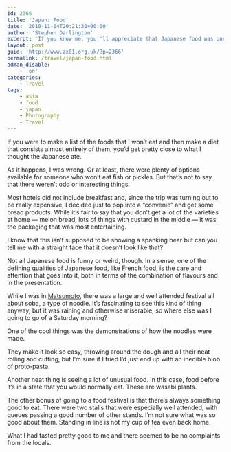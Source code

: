 ```yaml
---
id: 2366
title: 'Japan: Food'
date: '2010-11-04T20:21:30+00:00'
author: 'Stephen Darlington'
excerpt: 'If you know me, you''ll appreciate that Japanese food was one of things that I was not looking forward to before I went. Luckily I was wrong.'
layout: post
guid: 'http://www.zx81.org.uk/?p=2366'
permalink: /travel/japan-food.html
adman_disable:
    - 'on'
categories:
    - Travel
tags:
    - asia
    - food
    - japan
    - Photography
    - Travel
---
```


If you were to make a list of the foods that I won’t eat and then make a diet that consists almost entirely of them, you’d get pretty close to what I thought the Japanese ate.

As it happens, I was wrong. Or at least, there were plenty of options available for someone who won’t eat fish or pickles. But that’s not to say that there weren’t odd or interesting things.

Most hotels did not include breakfast and, since the trip was turning out to be really expensive, I decided just to pop into a “convenie” and get some bread products. While it’s fair to say that you don’t get a lot of the varieties at home — melon bread, lots of things with custard in the middle — it was the packaging that was most entertaining.

I know that this isn’t supposed to be showing a spanking bear but can you tell me with a straight face that it doesn’t look like that?

Not all Japanese food is funny or weird, though. In a sense, one of the defining qualities of Japanese food, like French food, is the care and attention that goes into it, both in terms of the combination of flavours and in the presentation.

While I was in [Matsumoto](http://www.zx81.org.uk/travel/japan-matsumoto.html), there was a large and well attended festival all about soba, a type of noodle. It’s fascinating to see this kind of thing anyway, but it was raining and otherwise miserable, so where else was I going to go of a Saturday morning?

One of the cool things was the demonstrations of how the noodles were made.

They make it look so easy, throwing around the dough and all their neat rolling and cutting, but I’m sure if I tried I’d just end up with an inedible blob of proto-pasta.

Another neat thing is seeing a lot of unusual food. In this case, food before it’s in a state that you would normally eat. These are wasabi plants.

The other bonus of going to a food festival is that there’s always something good to eat. There were two stalls that were especially well attended, with queues passing a good number of other stands. I’m not sure what was so good about them. Standing in line is not my cup of tea even back home.

What I had tasted pretty good to me and there seemed to be no complaints from the locals.